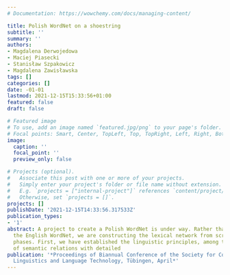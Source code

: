 ```yaml
---
# Documentation: https://wowchemy.com/docs/managing-content/

title: Polish WordNet on a shoestring
subtitle: ''
summary: ''
authors:
- Magdalena Derwojedowa
- Maciej Piasecki
- Stanisław Szpakowicz
- Magdalena Zawisławska
tags: []
categories: []
date: -01-01
lastmod: 2021-12-15T15:33:56+01:00
featured: false
draft: false

# Featured image
# To use, add an image named `featured.jpg/png` to your page's folder.
# Focal points: Smart, Center, TopLeft, Top, TopRight, Left, Right, BottomLeft, Bottom, BottomRight.
image:
  caption: ''
  focal_point: ''
  preview_only: false

# Projects (optional).
#   Associate this post with one or more of your projects.
#   Simply enter your project's folder or file name without extension.
#   E.g. `projects = ["internal-project"]` references `content/project/deep-learning/index.md`.
#   Otherwise, set `projects = []`.
projects: []
publishDate: '2021-12-15T14:33:56.317533Z'
publication_types:
- '1'
abstract: A project to create a Polish WordNet is under way. Rather than localise
  the English WordNet, we are constructing the lexical network from scratch, in two
  phases. First, we have established the linguistic principles, among them a list
  of semantic relations with detailed
publication: '*Proceedings of Biannual Conference of the Society for Computational
  Linguistics and Language Technology, Tübingen, April*'
---
```

